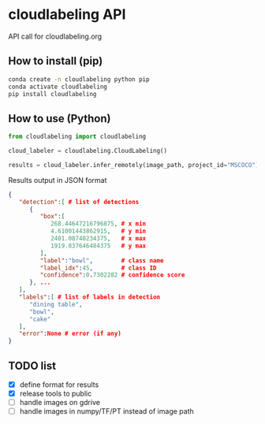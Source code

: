 # cloudlabeling API
API call for cloudlabeling.org

## How to install (pip)

```bash
conda create -n cloudlabeling python pip
conda activate cloudlabeling
pip install cloudlabeling
```

## How to use (Python)

```python
from cloudlabeling import cloudlabeling

cloud_labeler = cloudlabeling.CloudLabeling()

results = cloud_labeler.infer_remotely(image_path, project_id="MSCOCO")
```

Results output in JSON format

```json
{
   "detection":[ # list of detections
      {
         "box":[
            268.44647216796875, # x min
            4.61001443862915,   # y min
            2401.08740234375,   # x max
            1919.837646484375   # y max
         ],
         "label":"bowl",        # class name
         "label_idx":45,        # class ID
         "confidence":0.7302282 # confidence score
      }, ...
   ],
   "labels":[ # list of labels in detection
      "dining table",
      "bowl",
      "cake"
   ],
   "error":None # error (if any)
}
```

## TODO list

- [x] define format for results
- [x] release tools to public
- [ ] handle images on gdrive
- [ ] handle images in numpy/TF/PT instead of image path
